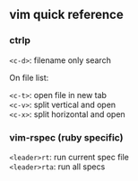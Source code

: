 ## vim quick reference

### ctrlp

`<c-d>`: filename only search  

On file list:

`<c-t>`: open file in new tab  
`<c-v>`: split vertical and open  
`<c-x>`: split horizontal and open

### vim-rspec (ruby specific)

`<leader>rt`: run current spec file  
`<leader>rta`: run all specs
